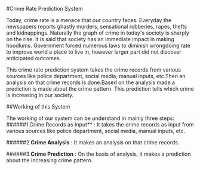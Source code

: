 #Crime Rate Prediction System

Today, crime rate is a menace that our country faces. Everyday the newspapers reports ghastly murders, sensational robberies, rapes, thefts and kidnappings. Naturally the graph of crime in today's society is sharply on the rise.
It is said that society has an immediate impact in making hoodlums. Government forced numerous laws to diminish wrongdoing rate to improve world a place to live in, however larger part did not discover anticipated outcomes.

This crime rate prediction system takes the crime records  from various sources like police department, social media, manual inputs, etc.Then  an analysis on that crime records is done.Based on the analysis made a prediction is made about the crime pattern. This prediction tells which crime is increasing in our society.

##Working of this System

The working of our system can be understand in mainly three steps:
######1.Crime Records as Input** : It takes the crime records as input from various sources like police department, social media, manual inputs, etc.

######2.**Crime Analysis** : It makes an analysis on that crime records.

######3.**Crime Prediction** : On the basis of analysis, it makes a prediction about the increasing crime pattern.

